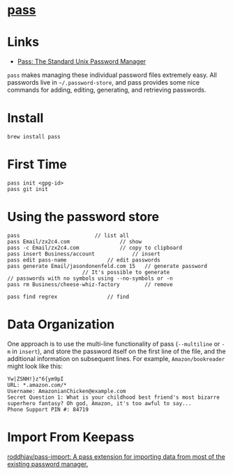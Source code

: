 # [pass](https://www.passwordstore.org/)

# Links

* [Pass: The Standard Unix Password Manager](https://www.passwordstore.org/)

`pass` makes managing these individual password files extremely easy. All
passwords live in `~/.password-store`, and pass provides some nice commands for
adding, editing, generating, and retrieving passwords.


# Install

```
brew install pass
```

# First Time

```
pass init <gpg-id>
pass git init
```

# Using the password store

```
pass						// list all
pass Email/zx2c4.com				// show
pass -c Email/zx2c4.com				// copy to clipboard
pass insert Business/account			// insert
pass edit pass-name				// edit passwords
pass generate Email/jasondonenfeld.com 15	// generate password
						// It's possible to generate
// passwords with no symbols using --no-symbols or -n 
pass rm Business/cheese-whiz-factory		// remove

pass find regrex				// find
```

# Data Organization

One approach is to use the multi-line functionality of pass (`--multiline` or
`-m` in `insert`), and store the password itself on the first line of the file,
and the additional information on subsequent lines. For example,
`Amazon/bookreader` might look like this:

```
Yw|ZSNH!}z"6{ym9pI
URL: *.amazon.com/*
Username: AmazonianChicken@example.com
Secret Question 1: What is your childhood best friend's most bizarre superhero fantasy? Oh god, Amazon, it's too awful to say...
Phone Support PIN #: 84719
```

# Import From Keepass

[roddhjav/pass-import: A pass extension for importing data from most of the existing password manager.](https://github.com/roddhjav/pass-import#readme)



